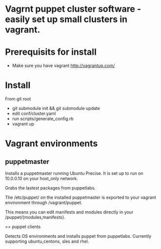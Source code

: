 Vagrnt puppet cluster software - easily set up small clusters in vagrant.
==============
# Prerequisits for install
 
  * Make sure you have vagrant http://vagrantup.com/

# Install

 From git root 
  * git submodule init && git submodule update
  * edit conf/cluster.yaml 
  * run scripts/generate_config.rb
  * vagrant up



# Vagrant environments

## puppetmaster
  
Installs a puppetmaster running Ubuntu Precise. It is set up to run on 10.0.0.10 on your host_only network.

Grabs the lastest packages from puppetlabs.

The /etc/puppet/ on the installed puppetmaster is exported to your vagrant environment through /vagrant/puppet.

This means you can edit manifests and modules directly in your <vagrantdir>/puppet/{modules,manifests}.

== puppet clients

Detects OS environments and installs puppet from puppetlabs. Currently supporting ubuntu,centons, sles and rhel.

